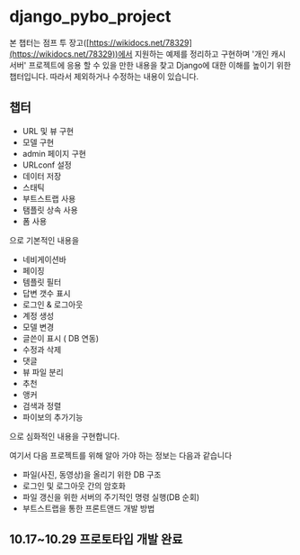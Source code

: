 # django_pybo_project

본 챕터는 점프 투 장고([https://wikidocs.net/78329](https://wikidocs.net/78329))에서 지원하는 예제를 정리하고 구현하며 '개인 캐시 서버' 프로젝트에 응용 할 수 있을 만한 내용을 찾고 Django에 대한 이해를 높이기 위한 챕터입니다. 따라서 제외하거나 수정하는 내용이 있습니다.

## 챕터

- URL 및 뷰 구현
- 모델 구현
- admin 페이지 구현
- URLconf 설정
- 데이터 저장
- 스태틱
- 부트스트랩 사용
- 탬플릿 상속 사용
- 폼 사용

으로 기본적인 내용을

- 네비게이션바
- 페이징
- 템플릿 필터
- 답변 갯수 표시
- 로그인 & 로그아웃
- 계정 생성
- 모델 변경
- 글쓴이 표시 ( DB 연동)
- 수정과 삭제
- 댓글
- 뷰 파일 분리
- 추천
- 앵커
- 검색과 정렬
- 파이보의 추가기능

으로 심화적인 내용을 구현합니다.

여기서 다음 프로젝트를 위해 알아 가야 하는 정보는 다음과 같습니다

- 파일(사진, 동영상)을 올리기 위한 DB 구조
- 로그인 및 로그아웃 간의 암호화
- 파일 갱신을 위한 서버의 주기적인 명령 실행(DB 순회)
- 부트스트랩을 통한 프론트앤드 개발 방법

## 10.17~10.29 프로토타입 개발 완료
